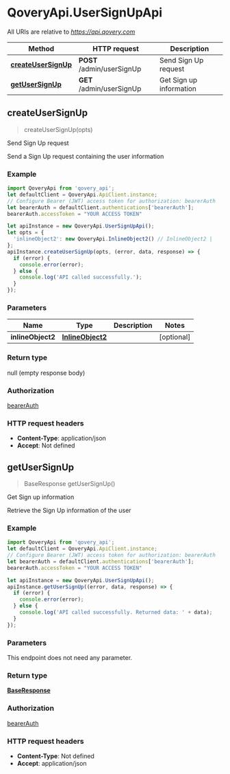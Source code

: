 # QoveryApi.UserSignUpApi

All URIs are relative to *https://api.qovery.com*

Method | HTTP request | Description
------------- | ------------- | -------------
[**createUserSignUp**](UserSignUpApi.md#createUserSignUp) | **POST** /admin/userSignUp | Send Sign Up request
[**getUserSignUp**](UserSignUpApi.md#getUserSignUp) | **GET** /admin/userSignUp | Get Sign up information



## createUserSignUp

> createUserSignUp(opts)

Send Sign Up request

Send a Sign Up request containing the user information

### Example

```javascript
import QoveryApi from 'qovery_api';
let defaultClient = QoveryApi.ApiClient.instance;
// Configure Bearer (JWT) access token for authorization: bearerAuth
let bearerAuth = defaultClient.authentications['bearerAuth'];
bearerAuth.accessToken = "YOUR ACCESS TOKEN"

let apiInstance = new QoveryApi.UserSignUpApi();
let opts = {
  'inlineObject2': new QoveryApi.InlineObject2() // InlineObject2 | 
};
apiInstance.createUserSignUp(opts, (error, data, response) => {
  if (error) {
    console.error(error);
  } else {
    console.log('API called successfully.');
  }
});
```

### Parameters


Name | Type | Description  | Notes
------------- | ------------- | ------------- | -------------
 **inlineObject2** | [**InlineObject2**](InlineObject2.md)|  | [optional] 

### Return type

null (empty response body)

### Authorization

[bearerAuth](../README.md#bearerAuth)

### HTTP request headers

- **Content-Type**: application/json
- **Accept**: Not defined


## getUserSignUp

> BaseResponse getUserSignUp()

Get Sign up information

Retrieve the Sign Up information of the user

### Example

```javascript
import QoveryApi from 'qovery_api';
let defaultClient = QoveryApi.ApiClient.instance;
// Configure Bearer (JWT) access token for authorization: bearerAuth
let bearerAuth = defaultClient.authentications['bearerAuth'];
bearerAuth.accessToken = "YOUR ACCESS TOKEN"

let apiInstance = new QoveryApi.UserSignUpApi();
apiInstance.getUserSignUp((error, data, response) => {
  if (error) {
    console.error(error);
  } else {
    console.log('API called successfully. Returned data: ' + data);
  }
});
```

### Parameters

This endpoint does not need any parameter.

### Return type

[**BaseResponse**](BaseResponse.md)

### Authorization

[bearerAuth](../README.md#bearerAuth)

### HTTP request headers

- **Content-Type**: Not defined
- **Accept**: application/json

